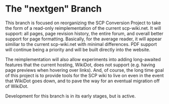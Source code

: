 # The "nextgen" Branch

This branch is focused on reorganizing the SCP Conversion Project to take the form of a read-only reimplementation of the current scp-wiki.net. It will support: all pages, page revision history, the entire forum, and overall better support for page formatting. Basically, for the average reader, it will appear similiar to the current scp-wiki.net with minimal differences. PDF support will continue being a priority and will be built directly into the website.

The reimplementation will also allow experiments into adding long-awaited features that the current hosting, WikiDot, does not support (e.g. having page previews when hovering over links). And, of course, the long time goal of this project is to provide tools for the SCP wiki to live on even in the event that WikiDot goes down, and to pave the way for an eventual migration off of WikiDot.

Development for this branch is in its early stages, but is active.

